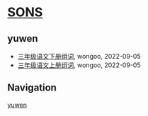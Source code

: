 # [SONS](https://wongoo.github.io/sons)

## yuwen
* [三年级语文下册组词](/teaching/yuwen/primary-school-grade-3-2nd-make-words), wongoo, 2022-09-05
* [三年级语文上册组词](/teaching/yuwen/primary-school-grade-3-1st-make-words), wongoo, 2022-09-05

## Navigation
[yuwen](/teaching/yuwen/)
